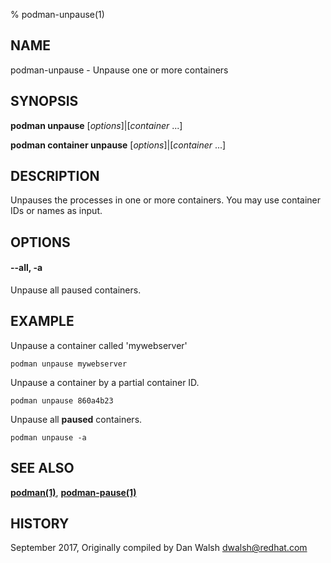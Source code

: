 % podman-unpause(1)

## NAME
podman\-unpause - Unpause one or more containers

## SYNOPSIS
**podman unpause** [*options*]|[*container* ...]

**podman container unpause** [*options*]|[*container* ...]

## DESCRIPTION
Unpauses the processes in one or more containers.  You may use container IDs or names as input.

## OPTIONS

#### **--all**, **-a**

Unpause all paused containers.

## EXAMPLE

Unpause a container called 'mywebserver'
```
podman unpause mywebserver
```

Unpause a container by a partial container ID.

```
podman unpause 860a4b23
```

Unpause all **paused** containers.
```
podman unpause -a
```

## SEE ALSO
**[podman(1)](podman.1.md)**, **[podman-pause(1)](podman-pause.1.md)**

## HISTORY
September 2017, Originally compiled by Dan Walsh <dwalsh@redhat.com>
